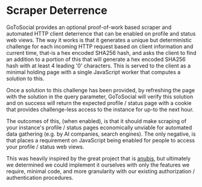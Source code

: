 # Scraper Deterrence

GoToSocial provides an optional proof-of-work based scraper and automated HTTP client deterrence that can be enabled on profile and status web views. The way
it works is that it generates a unique but deterministic challenge for each incoming HTTP request based on client information and current time, that-is a hex encoded SHA256 hash, and asks the client to find an addition to a portion of this that will generate a hex encoded SHA256 hash with at least 4 leading '0' characters. This is served to the client as a minimal holding page with a single JavaScript worker that computes a solution to this.

Once a solution to this challenge has been provided, by refreshing the page with the solution in the query parameter, GoToSocial will verify this solution and on success will return the expected profile / status page with a cookie that provides challenge-less access to the instance for up-to the next hour.

The outcomes of this, (when enabled), is that it should make scraping of your instance's profile / status pages economically unviable for automated data gathering (e.g. by AI companies, search engines). The only negative, is that places a requirement on JavaScript being enabled for people to access your profile / status web views.

This was heavily inspired by the great project that is [anubis](https://github.com/TecharoHQ/anubis), but ultimately we determined we could implement it ourselves with only the features we require, minimal code, and more granularity with our existing authorization / authentication procedures.